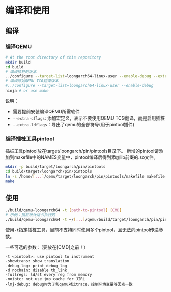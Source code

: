 # 编译和使用

## 编译

### 编译QEMU

```sh
# At the root directory of this repository
mkdir build
cd build
# 编译插桩的版本
../configure --target-list=loongarch64-linux-user --enable-debug --extra-cflags=-DCONFIG_LMJ -DCONFIG_LMJ_DEBUG --extra-ldflags=-export-dynamic
# 编译原始QEMU TCG翻译版本
#../configure --target-list=loongarch64-linux-user --enable-debug
ninja # or use make
```

说明：
- 需要提前安装编译QEMU所需软件
- `--extra-cflags`: 添加宏定义，表示不要使用QEMU TCG翻译，而是启用插桩
- `--extra-ldflags`：导出了qemu的全部符号(用于pintool插件)

### 编译插桩工具pintool

插桩工具pintool放在target/loongarch/pin/pintools目录下。
新增的pintool请添加到makefile中的NAMES变量中，pintool编译后得到添加lib前缀的.so文件。

```sh
mkdir -p build/target/loongarch/pin/pintools 
cd build/target/loongarch/pin/pintools 
ln -s /home/[...]/qemu/target/loongarch/pin/pintools/makefile makefile
make
```

## 使用

```sh
./build/qemu-loongarch64 -t [path-to-pintool] [CMD]
# 示例：插桩统计指令执行数
./build/qemu-loongarch64 -t ~/[...]/qemu/build/target/loongarch/pin/pintools/libinline_add.so [CMD]
```

使用`-t`指定插桩工具，目前不支持同时使用多个pintool，且无法向pintool传递参数。

一些可选的参数：（要放在[CMD]之前！）
```
-t <pintool>: use pintool to instrument 
-showtrans: show translation
-debug-log: print debug log
-d nochain: disable tb_link
-fullregs: ld/st every reg from memory
-noibtc: not use jmp_cache for JIRL
-lmj-debug: debug时为了和qemu对比trace，控制环境变量等因素一致
```

